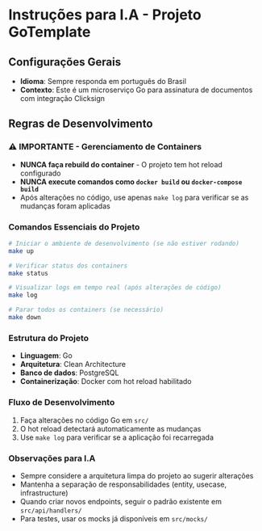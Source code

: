 # Instruções para I.A - Projeto GoTemplate

## Configurações Gerais

- **Idioma**: Sempre responda em português do Brasil
- **Contexto**: Este é um microserviço Go para assinatura de documentos com integração Clicksign

## Regras de Desenvolvimento

### ⚠️ IMPORTANTE - Gerenciamento de Containers

- **NUNCA faça rebuild do container** - O projeto tem hot reload configurado
- **NUNCA execute comandos como `docker build` ou `docker-compose build`**
- Após alterações no código, use apenas `make log` para verificar se as mudanças foram aplicadas

### Comandos Essenciais do Projeto

```bash
# Iniciar o ambiente de desenvolvimento (se não estiver rodando)
make up

# Verificar status dos containers
make status

# Visualizar logs em tempo real (após alterações de código)
make log

# Parar todos os containers (se necessário)
make down
```

### Estrutura do Projeto

- **Linguagem**: Go
- **Arquitetura**: Clean Architecture
- **Banco de dados**: PostgreSQL
- **Containerização**: Docker com hot reload habilitado

### Fluxo de Desenvolvimento

1. Faça alterações no código Go em `src/`
2. O hot reload detectará automaticamente as mudanças
3. Use `make log` para verificar se a aplicação foi recarregada

### Observações para I.A

- Sempre considere a arquitetura limpa do projeto ao sugerir alterações
- Mantenha a separação de responsabilidades (entity, usecase, infrastructure)
- Quando criar novos endpoints, seguir o padrão existente em `src/api/handlers/`
- Para testes, usar os mocks já disponíveis em `src/mocks/`
